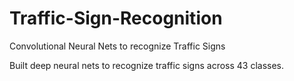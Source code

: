 # Traffic-Sign-Recognition
Convolutional Neural Nets to recognize Traffic Signs

Built deep neural nets to recognize traffic signs across 43 classes.
